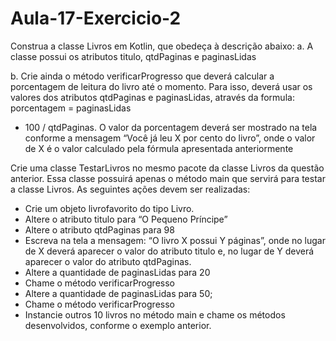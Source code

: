 # Aula-17-Exercicio-2

Construa a classe Livros em Kotlin, que obedeça à descrição abaixo:
a. A classe possui os atributos titulo, qtdPaginas e paginasLidas

b. Crie ainda o método verificarProgresso que deverá calcular a
porcentagem de leitura do livro até o momento. Para isso,
deverá usar os valores dos atributos qtdPaginas e
paginasLidas, através da formula: porcentagem = paginasLidas
* 100 / qtdPaginas. O valor da porcentagem deverá ser
mostrado na tela conforme a mensagem “Você já leu X por
cento do livro”, onde o valor de X é o valor calculado pela
fórmula apresentada anteriormente

Crie uma classe TestarLivros no mesmo pacote da classe Livros da questão
anterior. Essa classe possuirá apenas o método main que servirá para testar
a classe Livros. As seguintes ações devem ser realizadas:

- Crie um objeto livrofavorito do tipo Livro.
- Altere o atributo titulo para “O Pequeno Príncipe”
- Altere o atributo qtdPaginas para 98
- Escreva na tela a mensagem: “O livro X possui Y páginas”, onde no
lugar de X deverá aparecer o valor do atributo titulo e, no lugar de Y
deverá aparecer o valor do atributo qtdPaginas.
- Altere a quantidade de paginasLidas para 20
- Chame o método verificarProgresso
- Altere a quantidade de paginasLidas para 50;
- Chame o método verificarProgresso
- Instancie outros 10 livros no método main e chame os métodos
desenvolvidos, conforme o exemplo anterior.
